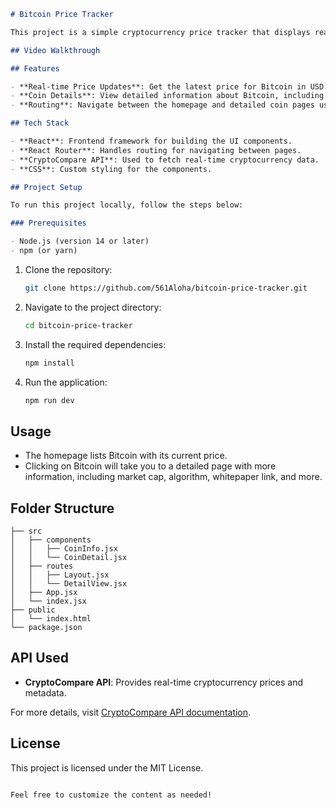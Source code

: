 

```markdown
# Bitcoin Price Tracker

This project is a simple cryptocurrency price tracker that displays real-time information for Bitcoin. It fetches data from the CryptoCompare API and displays various details about Bitcoin, including its price, market cap, launch date, and more. This application was built using React and React Router.

## Video Walkthrough

## Features

- **Real-time Price Updates**: Get the latest price for Bitcoin in USD.
- **Coin Details**: View detailed information about Bitcoin, including the launch date, algorithm, whitepaper, and more.
- **Routing**: Navigate between the homepage and detailed coin pages using React Router.

## Tech Stack

- **React**: Frontend framework for building the UI components.
- **React Router**: Handles routing for navigating between pages.
- **CryptoCompare API**: Used to fetch real-time cryptocurrency data.
- **CSS**: Custom styling for the components.

## Project Setup

To run this project locally, follow the steps below:

### Prerequisites

- Node.js (version 14 or later)
- npm (or yarn)
```

1. Clone the repository:

   ```bash
   git clone https://github.com/561Aloha/bitcoin-price-tracker.git
   ``````

2. Navigate to the project directory:

   ```bash
   cd bitcoin-price-tracker
   ```

3. Install the required dependencies:

   ```bash
   npm install
   ```


4. Run the application:

   ```bash
   npm run dev
   ```

## Usage

- The homepage lists Bitcoin with its current price.
- Clicking on Bitcoin will take you to a detailed page with more information, including market cap, algorithm, whitepaper link, and more.

## Folder Structure

```
├── src
│   ├── components
│   │   ├── CoinInfo.jsx
│   │   └── CoinDetail.jsx
│   ├── routes
│   │   ├── Layout.jsx
│   │   └── DetailView.jsx
│   ├── App.jsx
│   └── index.jsx
├── public
│   └── index.html
└── package.json
```

## API Used

- **CryptoCompare API**: Provides real-time cryptocurrency prices and metadata.

For more details, visit [CryptoCompare API documentation](https://min-api.cryptocompare.com/).

## License

This project is licensed under the MIT License.
```

Feel free to customize the content as needed!
